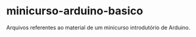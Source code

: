 # minicurso-arduino-basico
Arquivos referentes ao material de um minicurso introdutório de Arduino.
